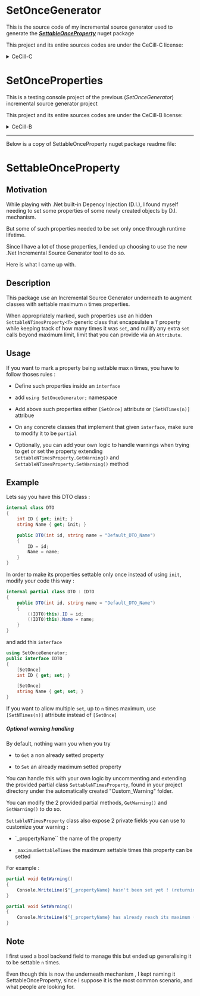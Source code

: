 # SetOnceGenerator

This is the source code of my incremental source generator used to generate the ***[SettableOnceProperty](https://www.nuget.org/packages/SettableOnceProperty)*** nuget package 

This project and its entire sources codes are under the CeCill-C license:

<details>
    <summary>CeCill-C</summary>
<details>
    <summary>Header</summary>

    Copyright Aurélien Pascal Maignan, (20 August 2023) 

    aurelien.maignan@protonmail.com

    This software is a computer program whose purpose is to automatically generate source code
    that will, automatically, constrain the set of class's properties up to a given maximum times

    This software is governed by the CeCILL-C license under French law and
    abiding by the rules of distribution of free software.  You can  use,
    modify and/ or redistribute the software under the terms of the CeCILL-C
    license as circulated by CEA, CNRS and INRIA at the following URL
    "http://www.cecill.info". 

    As a counterpart to the access to the source code and  rights to copy,
    modify and redistribute granted by the license, users are provided only
    with a limited warranty  and the software's author,  the holder of the
    economic rights, and the successive licensors  have only  limited
    liability. 

    In this respect, the user's attention is drawn to the risks associated
    with loading,  using,  modifying and/or developing or reproducing the
    software by the user in light of its specific status of free software,
    that may mean  that it is complicated to manipulate, and  that  also
    therefore means  that it is reserved for developers  and  experienced
    professionals having in-depth computer knowledge. Users are therefore
    encouraged to load and test the software's suitability as regards their
    requirements in conditions enabling the security of their systems and/or 
    data to be ensured and, more generally, to use and operate it in the 
    same conditions as regards security. 

    The fact that you are presently reading this means that you have had
    knowledge of the CeCILL-C license and that you accept its terms."
</details>    
<details>
    <summary>License</summary>

    CeCILL-C FREE SOFTWARE LICENSE AGREEMENT
    

        Notice

    This Agreement is a Free Software license agreement that is the result
    of discussions between its authors in order to ensure compliance with
    the two main principles guiding its drafting:

        * firstly, compliance with the principles governing the distribution
          of Free Software: access to source code, broad rights granted to
          users,
        * secondly, the election of a governing law, French law, with which
          it is conformant, both as regards the law of torts and
          intellectual property law, and the protection that it offers to
          both authors and holders of the economic rights over software.

    The authors of the CeCILL-C (for Ce[a] C[nrs] I[nria] L[ogiciel] L[ibre])
    license are:

    Commissariat à l'Energie Atomique - CEA, a public scientific, technical
    and industrial research establishment, having its principal place of
    business at 25 rue Leblanc, immeuble Le Ponant D, 75015 Paris, France.

    Centre National de la Recherche Scientifique - CNRS, a public scientific
    and technological establishment, having its principal place of business
    at 3 rue Michel-Ange, 75794 Paris cedex 16, France.

    Institut National de Recherche en Informatique et en Automatique -
    INRIA, a public scientific and technological establishment, having its
    principal place of business at Domaine de Voluceau, Rocquencourt, BP
    105, 78153 Le Chesnay cedex, France.


        Preamble

    The purpose of this Free Software license agreement is to grant users
    the right to modify and re-use the software governed by this license.

    The exercising of this right is conditional upon the obligation to make
    available to the community the modifications made to the source code of
    the software so as to contribute to its evolution.

    In consideration of access to the source code and the rights to copy,
    modify and redistribute granted by the license, users are provided only
    with a limited warranty and the software's author, the holder of the
    economic rights, and the successive licensors only have limited liability.

    In this respect, the risks associated with loading, using, modifying
    and/or developing or reproducing the software by the user are brought to
    the user's attention, given its Free Software status, which may make it
    complicated to use, with the result that its use is reserved for
    developers and experienced professionals having in-depth computer
    knowledge. Users are therefore encouraged to load and test the
    suitability of the software as regards their requirements in conditions
    enabling the security of their systems and/or data to be ensured and,
    more generally, to use and operate it in the same conditions of
    security. This Agreement may be freely reproduced and published,
    provided it is not altered, and that no provisions are either added or
    removed herefrom.
    
    This Agreement may apply to any or all software for which the holder of
    the economic rights decides to submit the use thereof to its provisions.
    
    
        Article 1 - DEFINITIONS
    
    For the purpose of this Agreement, when the following expressions
    commence with a capital letter, they shall have the following meaning:
    
    Agreement: means this license agreement, and its possible subsequent
    versions and annexes.
    
    Software: means the software in its Object Code and/or Source Code form
    and, where applicable, its documentation, "as is" when the Licensee
    accepts the Agreement.
    
    Initial Software: means the Software in its Source Code and possibly its
    Object Code form and, where applicable, its documentation, "as is" when
    it is first distributed under the terms and conditions of the Agreement.
    
    Modified Software: means the Software modified by at least one
    Integrated Contribution.
    
    Source Code: means all the Software's instructions and program lines to
    which access is required so as to modify the Software.
    
    Object Code: means the binary files originating from the compilation of
    the Source Code.
    
    Holder: means the holder(s) of the economic rights over the Initial
    Software.
    
    Licensee: means the Software user(s) having accepted the Agreement.
    
    Contributor: means a Licensee having made at least one Integrated
    Contribution.
    
    Licensor: means the Holder, or any other individual or legal entity, who
    distributes the Software under the Agreement.
    
    Integrated Contribution: means any or all modifications, corrections,
    translations, adaptations and/or new functions integrated into the
    Source Code by any or all Contributors.
    
    Related Module: means a set of sources files including their
    documentation that, without modification to the Source Code, enables
    supplementary functions or services in addition to those offered by the
    Software.
    
    Derivative Software: means any combination of the Software, modified or
    not, and of a Related Module.
    
    Parties: mean both the Licensee and the Licensor.
    
    These expressions may be used both in singular and plural form.
    
    
        Article 2 - PURPOSE
    
    The purpose of the Agreement is the grant by the Licensor to the
    Licensee of a non-exclusive, transferable and worldwide license for the
    Software as set forth in Article 5 hereinafter for the whole term of the
    protection granted by the rights over said Software. 
    
    
        Article 3 - ACCEPTANCE
    
    3.1 The Licensee shall be deemed as having accepted the terms and
    conditions of this Agreement upon the occurrence of the first of the
    following events:
    
        * (i) loading the Software by any or all means, notably, by
          downloading from a remote server, or by loading from a physical
          medium;
        * (ii) the first time the Licensee exercises any of the rights
          granted hereunder.
    
    3.2 One copy of the Agreement, containing a notice relating to the
    characteristics of the Software, to the limited warranty, and to the
    fact that its use is restricted to experienced users has been provided
    to the Licensee prior to its acceptance as set forth in Article 3.1
    hereinabove, and the Licensee hereby acknowledges that it has read and
    understood it.
    
    
        Article 4 - EFFECTIVE DATE AND TERM
    
    
          4.1 EFFECTIVE DATE
    
    The Agreement shall become effective on the date when it is accepted by
    the Licensee as set forth in Article 3.1.
    
    
          4.2 TERM
    
    The Agreement shall remain in force for the entire legal term of
    protection of the economic rights over the Software.
    
    
        Article 5 - SCOPE OF RIGHTS GRANTED
    
    The Licensor hereby grants to the Licensee, who accepts, the following
    rights over the Software for any or all use, and for the term of the
    Agreement, on the basis of the terms and conditions set forth hereinafter.
    
    Besides, if the Licensor owns or comes to own one or more patents
    protecting all or part of the functions of the Software or of its
    components, the Licensor undertakes not to enforce the rights granted by
    these patents against successive Licensees using, exploiting or
    modifying the Software. If these patents are transferred, the Licensor
    undertakes to have the transferees subscribe to the obligations set
    forth in this paragraph.
    
    
          5.1 RIGHT OF USE
    
    The Licensee is authorized to use the Software, without any limitation
    as to its fields of application, with it being hereinafter specified
    that this comprises:
    
       1. permanent or temporary reproduction of all or part of the Software
          by any or all means and in any or all form.
    
       2. loading, displaying, running, or storing the Software on any or
          all medium.
    
       3. entitlement to observe, study or test its operation so as to
          determine the ideas and principles behind any or all constituent
          elements of said Software. This shall apply when the Licensee
          carries out any or all loading, displaying, running, transmission
          or storage operation as regards the Software, that it is entitled
          to carry out hereunder.
    
    
          5.2 RIGHT OF MODIFICATION
    
    The right of modification includes the right to translate, adapt,
    arrange, or make any or all modifications to the Software, and the right
    to reproduce the resulting software. It includes, in particular, the
    right to create a Derivative Software.
    
    The Licensee is authorized to make any or all modification to the
    Software provided that it includes an explicit notice that it is the
    author of said modification and indicates the date of the creation thereof.
    
    
          5.3 RIGHT OF DISTRIBUTION
    
    In particular, the right of distribution includes the right to publish,
    transmit and communicate the Software to the general public on any or
    all medium, and by any or all means, and the right to market, either in
    consideration of a fee, or free of charge, one or more copies of the
    Software by any means.
    
    The Licensee is further authorized to distribute copies of the modified
    or unmodified Software to third parties according to the terms and
    conditions set forth hereinafter.
    
    
            5.3.1 DISTRIBUTION OF SOFTWARE WITHOUT MODIFICATION
    
    The Licensee is authorized to distribute true copies of the Software in
    Source Code or Object Code form, provided that said distribution
    complies with all the provisions of the Agreement and is accompanied by:
    
       1. a copy of the Agreement,
    
       2. a notice relating to the limitation of both the Licensor's
          warranty and liability as set forth in Articles 8 and 9,
    
    and that, in the event that only the Object Code of the Software is
    redistributed, the Licensee allows effective access to the full Source
    Code of the Software at a minimum during the entire period of its
    distribution of the Software, it being understood that the additional
    cost of acquiring the Source Code shall not exceed the cost of
    transferring the data.
    
    
            5.3.2 DISTRIBUTION OF MODIFIED SOFTWARE
    
    When the Licensee makes an Integrated Contribution to the Software, the
    terms and conditions for the distribution of the resulting Modified
    Software become subject to all the provisions of this Agreement.
    
    The Licensee is authorized to distribute the Modified Software, in
    source code or object code form, provided that said distribution
    complies with all the provisions of the Agreement and is accompanied by:
    
       1. a copy of the Agreement,
    
       2. a notice relating to the limitation of both the Licensor's
          warranty and liability as set forth in Articles 8 and 9,
    
    and that, in the event that only the object code of the Modified
    Software is redistributed, the Licensee allows effective access to the
    full source code of the Modified Software at a minimum during the entire
    period of its distribution of the Modified Software, it being understood
    that the additional cost of acquiring the source code shall not exceed
    the cost of transferring the data.
    
    
            5.3.3 DISTRIBUTION OF DERIVATIVE SOFTWARE
    
    When the Licensee creates Derivative Software, this Derivative Software
    may be distributed under a license agreement other than this Agreement,
    subject to compliance with the requirement to include a notice
    concerning the rights over the Software as defined in Article 6.4.
    In the event the creation of the Derivative Software required modification 
    of the Source Code, the Licensee undertakes that:
    
       1. the resulting Modified Software will be governed by this Agreement,
       2. the Integrated Contributions in the resulting Modified Software
          will be clearly identified and documented,
       3. the Licensee will allow effective access to the source code of the
          Modified Software, at a minimum during the entire period of
          distribution of the Derivative Software, such that such
          modifications may be carried over in a subsequent version of the
          Software; it being understood that the additional cost of
          purchasing the source code of the Modified Software shall not
          exceed the cost of transferring the data.
    
    
            5.3.4 COMPATIBILITY WITH THE CeCILL LICENSE
    
    When a Modified Software contains an Integrated Contribution subject to
    the CeCILL license agreement, or when a Derivative Software contains a
    Related Module subject to the CeCILL license agreement, the provisions
    set forth in the third item of Article 6.4 are optional.
    
    
        Article 6 - INTELLECTUAL PROPERTY
    
    
          6.1 OVER THE INITIAL SOFTWARE
    
    The Holder owns the economic rights over the Initial Software. Any or
    all use of the Initial Software is subject to compliance with the terms
    and conditions under which the Holder has elected to distribute its work
    and no one shall be entitled to modify the terms and conditions for the
    distribution of said Initial Software.
    
    The Holder undertakes that the Initial Software will remain ruled at
    least by this Agreement, for the duration set forth in Article 4.2.
    
    
          6.2 OVER THE INTEGRATED CONTRIBUTIONS
    
    The Licensee who develops an Integrated Contribution is the owner of the
    intellectual property rights over this Contribution as defined by
    applicable law.
    
    
          6.3 OVER THE RELATED MODULES
    
    The Licensee who develops a Related Module is the owner of the
    intellectual property rights over this Related Module as defined by
    applicable law and is free to choose the type of agreement that shall
    govern its distribution under the conditions defined in Article 5.3.3.
    
    
          6.4 NOTICE OF RIGHTS
    
    The Licensee expressly undertakes:
    
       1. not to remove, or modify, in any manner, the intellectual property
          notices attached to the Software;
    
       2. to reproduce said notices, in an identical manner, in the copies
          of the Software modified or not;
    
       3. to ensure that use of the Software, its intellectual property
          notices and the fact that it is governed by the Agreement is
          indicated in a text that is easily accessible, specifically from
          the interface of any Derivative Software.
    
    The Licensee undertakes not to directly or indirectly infringe the
    intellectual property rights of the Holder and/or Contributors on the
    Software and to take, where applicable, vis-à-vis its staff, any and all
    measures required to ensure respect of said intellectual property rights
    of the Holder and/or Contributors.
    
    
        Article 7 - RELATED SERVICES
    
    7.1 Under no circumstances shall the Agreement oblige the Licensor to
    provide technical assistance or maintenance services for the Software.
    
    However, the Licensor is entitled to offer this type of services. The
    terms and conditions of such technical assistance, and/or such
    maintenance, shall be set forth in a separate instrument. Only the
    Licensor offering said maintenance and/or technical assistance services
    shall incur liability therefor.
    
    7.2 Similarly, any Licensor is entitled to offer to its licensees, under
    its sole responsibility, a warranty, that shall only be binding upon
    itself, for the redistribution of the Software and/or the Modified
    Software, under terms and conditions that it is free to decide. Said
    warranty, and the financial terms and conditions of its application,
    shall be subject of a separate instrument executed between the Licensor
    and the Licensee.
    
    
        Article 8 - LIABILITY
    
    8.1 Subject to the provisions of Article 8.2, the Licensee shall be
    entitled to claim compensation for any direct loss it may have suffered
    from the Software as a result of a fault on the part of the relevant
    Licensor, subject to providing evidence thereof.
    
    8.2 The Licensor's liability is limited to the commitments made under
    this Agreement and shall not be incurred as a result of in particular:
    (i) loss due the Licensee's total or partial failure to fulfill its
    obligations, (ii) direct or consequential loss that is suffered by the
    Licensee due to the use or performance of the Software, and (iii) more
    generally, any consequential loss. In particular the Parties expressly
    agree that any or all pecuniary or business loss (i.e. loss of data,
    loss of profits, operating loss, loss of customers or orders,
    opportunity cost, any disturbance to business activities) or any or all
    legal proceedings instituted against the Licensee by a third party,
    shall constitute consequential loss and shall not provide entitlement to
    any or all compensation from the Licensor.
    
    
        Article 9 - WARRANTY
    
    9.1 The Licensee acknowledges that the scientific and technical
    state-of-the-art when the Software was distributed did not enable all
    possible uses to be tested and verified, nor for the presence of
    possible defects to be detected. In this respect, the Licensee's
    attention has been drawn to the risks associated with loading, using,
    modifying and/or developing and reproducing the Software which are
    reserved for experienced users.
    
    The Licensee shall be responsible for verifying, by any or all means,
    the suitability of the product for its requirements, its good working
    order, and for ensuring that it shall not cause damage to either persons
    or properties.
    
    9.2 The Licensor hereby represents, in good faith, that it is entitled
    to grant all the rights over the Software (including in particular the
    rights set forth in Article 5).
    
    9.3 The Licensee acknowledges that the Software is supplied "as is" by
    the Licensor without any other express or tacit warranty, other than
    that provided for in Article 9.2 and, in particular, without any warranty
    as to its commercial value, its secured, safe, innovative or relevant
    nature.
    
    Specifically, the Licensor does not warrant that the Software is free
    from any error, that it will operate without interruption, that it will
    be compatible with the Licensee's own equipment and software
    configuration, nor that it will meet the Licensee's requirements.
    
    9.4 The Licensor does not either expressly or tacitly warrant that the
    Software does not infringe any third party intellectual property right
    relating to a patent, software or any other property right. Therefore,
    the Licensor disclaims any and all liability towards the Licensee
    arising out of any or all proceedings for infringement that may be
    instituted in respect of the use, modification and redistribution of the
    Software. Nevertheless, should such proceedings be instituted against
    the Licensee, the Licensor shall provide it with technical and legal
    assistance for its defense. Such technical and legal assistance shall be
    decided on a case-by-case basis between the relevant Licensor and the
    Licensee pursuant to a memorandum of understanding. The Licensor
    disclaims any and all liability as regards the Licensee's use of the
    name of the Software. No warranty is given as regards the existence of
    prior rights over the name of the Software or as regards the existence
    of a trademark.
    
    
        Article 10 - TERMINATION
    
    10.1 In the event of a breach by the Licensee of its obligations
    hereunder, the Licensor may automatically terminate this Agreement
    thirty (30) days after notice has been sent to the Licensee and has
    remained ineffective.
    
    10.2 A Licensee whose Agreement is terminated shall no longer be
    authorized to use, modify or distribute the Software. However, any
    licenses that it may have granted prior to termination of the Agreement
    shall remain valid subject to their having been granted in compliance
    with the terms and conditions hereof.
    
    
        Article 11 - MISCELLANEOUS
    
    
          11.1 EXCUSABLE EVENTS
    
    Neither Party shall be liable for any or all delay, or failure to
    perform the Agreement, that may be attributable to an event of force
    majeure, an act of God or an outside cause, such as defective
    functioning or interruptions of the electricity or telecommunications
    networks, network paralysis following a virus attack, intervention by
    government authorities, natural disasters, water damage, earthquakes,
    fire, explosions, strikes and labor unrest, war, etc.
    
    11.2 Any failure by either Party, on one or more occasions, to invoke
    one or more of the provisions hereof, shall under no circumstances be
    interpreted as being a waiver by the interested Party of its right to
    invoke said provision(s) subsequently.
    
    11.3 The Agreement cancels and replaces any or all previous agreements,
    whether written or oral, between the Parties and having the same
    purpose, and constitutes the entirety of the agreement between said
    Parties concerning said purpose. No supplement or modification to the
    terms and conditions hereof shall be effective as between the Parties
    unless it is made in writing and signed by their duly authorized
    representatives.
    
    11.4 In the event that one or more of the provisions hereof were to
    conflict with a current or future applicable act or legislative text,
    said act or legislative text shall prevail, and the Parties shall make
    the necessary amendments so as to comply with said act or legislative
    text. All other provisions shall remain effective. Similarly, invalidity
    of a provision of the Agreement, for any reason whatsoever, shall not
    cause the Agreement as a whole to be invalid.
    
    
          11.5 LANGUAGE
    
    The Agreement is drafted in both French and English and both versions
    are deemed authentic.
    
    
        Article 12 - NEW VERSIONS OF THE AGREEMENT
    
    12.1 Any person is authorized to duplicate and distribute copies of this
    Agreement.
    
    12.2 So as to ensure coherence, the wording of this Agreement is
    protected and may only be modified by the authors of the License, who
    reserve the right to periodically publish updates or new versions of the
    Agreement, each with a separate number. These subsequent versions may
    address new issues encountered by Free Software.
    
    12.3 Any Software distributed under a given version of the Agreement may
    only be subsequently distributed under the same version of the Agreement
    or a subsequent version.
    
    
        Article 13 - GOVERNING LAW AND JURISDICTION
    
    13.1 The Agreement is governed by French law. The Parties agree to
    endeavor to seek an amicable solution to any disagreements or disputes
    that may arise during the performance of the Agreement.
    
    13.2 Failing an amicable solution within two (2) months as from their
    occurrence, and unless emergency proceedings are necessary, the
    disagreements or disputes shall be referred to the Paris Courts having
    jurisdiction, by the more diligent Party.
    
    
    Version 1.0 dated 2006-09-05.
</details>
</details>

# SetOnceProperties

This is a testing console project of the previous (*SetOnceGenerator*) incremental source generator project

This project and its entire sources codes are under the CeCill-B license:

<details>
    <summary>CeCill-B</summary>
<details>
    <summary>Header</summary>

    Copyright Aurélien Pascal Maignan, (20 August 2023) 

    aurelien.maignan@protonmail.com

    This software is a computer program whose purpose is
    to test the source generator software named "SetOnceGenerator"
    
    This software is governed by the CeCILL-B license under French law and
    abiding by the rules of distribution of free software.  You can  use,
    modify and/ or redistribute the software under the terms of the CeCILL-B
    license as circulated by CEA, CNRS and INRIA at the following URL
    "http://www.cecill.info". 

    As a counterpart to the access to the source code and  rights to copy,
    modify and redistribute granted by the license, users are provided only
    with a limited warranty  and the software's author,  the holder of the
    economic rights, and the successive licensors  have only  limited
    liability. 

    In this respect, the user's attention is drawn to the risks associated
    with loading,  using,  modifying and/or developing or reproducing the
    software by the user in light of its specific status of free software,
    that may mean  that it is complicated to manipulate, and  that  also
    therefore means  that it is reserved for developers  and  experienced
    professionals having in-depth computer knowledge. Users are therefore
    encouraged to load and test the software's suitability as regards their
    requirements in conditions enabling the security of their systems and/or 
    data to be ensured and, more generally, to use and operate it in the 
    same conditions as regards security. 

    The fact that you are presently reading this means that you have had
    knowledge of the CeCILL-B license and that you accept its terms.
</details>
<details>
    <summary>License</summary>

    CeCILL-B FREE SOFTWARE LICENSE AGREEMENT
    
    
        Notice
    
    This Agreement is a Free Software license agreement that is the result
    of discussions between its authors in order to ensure compliance with
    the two main principles guiding its drafting:
    
        * firstly, compliance with the principles governing the distribution
          of Free Software: access to source code, broad rights granted to
          users,
        * secondly, the election of a governing law, French law, with which
          it is conformant, both as regards the law of torts and
          intellectual property law, and the protection that it offers to
          both authors and holders of the economic rights over software.
    
    The authors of the CeCILL-B (for Ce[a] C[nrs] I[nria] L[ogiciel] L[ibre])
    license are: 
    
    Commissariat à l'Energie Atomique - CEA, a public scientific, technical
    and industrial research establishment, having its principal place of
    business at 25 rue Leblanc, immeuble Le Ponant D, 75015 Paris, France.
    
    Centre National de la Recherche Scientifique - CNRS, a public scientific
    and technological establishment, having its principal place of business
    at 3 rue Michel-Ange, 75794 Paris cedex 16, France.
    
    Institut National de Recherche en Informatique et en Automatique -
    INRIA, a public scientific and technological establishment, having its
    principal place of business at Domaine de Voluceau, Rocquencourt, BP
    105, 78153 Le Chesnay cedex, France.
    
    
        Preamble
    
    This Agreement is an open source software license intended to give users
    significant freedom to modify and redistribute the software licensed
    hereunder.
    
    The exercising of this freedom is conditional upon a strong obligation
    of giving credits for everybody that distributes a software
    incorporating a software ruled by the current license so as all
    contributions to be properly identified and acknowledged.
    
    In consideration of access to the source code and the rights to copy,
    modify and redistribute granted by the license, users are provided only
    with a limited warranty and the software's author, the holder of the
    economic rights, and the successive licensors only have limited liability.
    
    In this respect, the risks associated with loading, using, modifying
    and/or developing or reproducing the software by the user are brought to
    the user's attention, given its Free Software status, which may make it
    complicated to use, with the result that its use is reserved for
    developers and experienced professionals having in-depth computer
    knowledge. Users are therefore encouraged to load and test the
    suitability of the software as regards their requirements in conditions
    enabling the security of their systems and/or data to be ensured and,
    more generally, to use and operate it in the same conditions of
    security. This Agreement may be freely reproduced and published,
    provided it is not altered, and that no provisions are either added or
    removed herefrom.
    
    This Agreement may apply to any or all software for which the holder of
    the economic rights decides to submit the use thereof to its provisions.
    
    
        Article 1 - DEFINITIONS
    
    For the purpose of this Agreement, when the following expressions
    commence with a capital letter, they shall have the following meaning:
    
    Agreement: means this license agreement, and its possible subsequent
    versions and annexes.
    
    Software: means the software in its Object Code and/or Source Code form
    and, where applicable, its documentation, "as is" when the Licensee
    accepts the Agreement.
    
    Initial Software: means the Software in its Source Code and possibly its
    Object Code form and, where applicable, its documentation, "as is" when
    it is first distributed under the terms and conditions of the Agreement.
    
    Modified Software: means the Software modified by at least one
    Contribution.
    
    Source Code: means all the Software's instructions and program lines to
    which access is required so as to modify the Software.
    
    Object Code: means the binary files originating from the compilation of
    the Source Code.
    
    Holder: means the holder(s) of the economic rights over the Initial
    Software.
    
    Licensee: means the Software user(s) having accepted the Agreement.
    
    Contributor: means a Licensee having made at least one Contribution.
    
    Licensor: means the Holder, or any other individual or legal entity, who
    distributes the Software under the Agreement.
    
    Contribution: means any or all modifications, corrections, translations,
    adaptations and/or new functions integrated into the Software by any or
    all Contributors, as well as any or all Internal Modules.
    
    Module: means a set of sources files including their documentation that
    enables supplementary functions or services in addition to those offered
    by the Software.
    
    External Module: means any or all Modules, not derived from the
    Software, so that this Module and the Software run in separate address
    spaces, with one calling the other when they are run.
    
    Internal Module: means any or all Module, connected to the Software so
    that they both execute in the same address space.
    
    Parties: mean both the Licensee and the Licensor.
    
    These expressions may be used both in singular and plural form.
    
    
        Article 2 - PURPOSE
    
    The purpose of the Agreement is the grant by the Licensor to the
    Licensee of a non-exclusive, transferable and worldwide license for the
    Software as set forth in Article 5 hereinafter for the whole term of the
    protection granted by the rights over said Software.
    
    
        Article 3 - ACCEPTANCE
    
    3.1 The Licensee shall be deemed as having accepted the terms and
    conditions of this Agreement upon the occurrence of the first of the
    following events:
    
        * (i) loading the Software by any or all means, notably, by
          downloading from a remote server, or by loading from a physical
          medium;
        * (ii) the first time the Licensee exercises any of the rights
          granted hereunder.
    
    3.2 One copy of the Agreement, containing a notice relating to the
    characteristics of the Software, to the limited warranty, and to the
    fact that its use is restricted to experienced users has been provided
    to the Licensee prior to its acceptance as set forth in Article 3.1
    hereinabove, and the Licensee hereby acknowledges that it has read and
    understood it.
    
    
        Article 4 - EFFECTIVE DATE AND TERM
    
    
          4.1 EFFECTIVE DATE
    
    The Agreement shall become effective on the date when it is accepted by
    the Licensee as set forth in Article 3.1.
    
    
          4.2 TERM
    
    The Agreement shall remain in force for the entire legal term of
    protection of the economic rights over the Software.
    
    
        Article 5 - SCOPE OF RIGHTS GRANTED
    
    The Licensor hereby grants to the Licensee, who accepts, the following
    rights over the Software for any or all use, and for the term of the
    Agreement, on the basis of the terms and conditions set forth hereinafter.
    
    Besides, if the Licensor owns or comes to own one or more patents
    protecting all or part of the functions of the Software or of its
    components, the Licensor undertakes not to enforce the rights granted by
    these patents against successive Licensees using, exploiting or
    modifying the Software. If these patents are transferred, the Licensor
    undertakes to have the transferees subscribe to the obligations set
    forth in this paragraph.
    
    
          5.1 RIGHT OF USE
    
    The Licensee is authorized to use the Software, without any limitation
    as to its fields of application, with it being hereinafter specified
    that this comprises:
    
       1. permanent or temporary reproduction of all or part of the Software
          by any or all means and in any or all form.
    
       2. loading, displaying, running, or storing the Software on any or
          all medium.
    
       3. entitlement to observe, study or test its operation so as to
          determine the ideas and principles behind any or all constituent
          elements of said Software. This shall apply when the Licensee
          carries out any or all loading, displaying, running, transmission
          or storage operation as regards the Software, that it is entitled
          to carry out hereunder.
    
    
          5.2 ENTITLEMENT TO MAKE CONTRIBUTIONS
    
    The right to make Contributions includes the right to translate, adapt,
    arrange, or make any or all modifications to the Software, and the right
    to reproduce the resulting software.
    
    The Licensee is authorized to make any or all Contributions to the
    Software provided that it includes an explicit notice that it is the
    author of said Contribution and indicates the date of the creation thereof.
    
    
          5.3 RIGHT OF DISTRIBUTION
    
    In particular, the right of distribution includes the right to publish,
    transmit and communicate the Software to the general public on any or
    all medium, and by any or all means, and the right to market, either in
    consideration of a fee, or free of charge, one or more copies of the
    Software by any means.
    
    The Licensee is further authorized to distribute copies of the modified
    or unmodified Software to third parties according to the terms and
    conditions set forth hereinafter.
    
    
            5.3.1 DISTRIBUTION OF SOFTWARE WITHOUT MODIFICATION
    
    The Licensee is authorized to distribute true copies of the Software in
    Source Code or Object Code form, provided that said distribution
    complies with all the provisions of the Agreement and is accompanied by:
    
       1. a copy of the Agreement,
    
       2. a notice relating to the limitation of both the Licensor's
          warranty and liability as set forth in Articles 8 and 9,
    
    and that, in the event that only the Object Code of the Software is
    redistributed, the Licensee allows effective access to the full Source
    Code of the Software at a minimum during the entire period of its
    distribution of the Software, it being understood that the additional
    cost of acquiring the Source Code shall not exceed the cost of
    transferring the data.
    
    
            5.3.2 DISTRIBUTION OF MODIFIED SOFTWARE
    
    If the Licensee makes any Contribution to the Software, the resulting
    Modified Software may be distributed under a license agreement other
    than this Agreement subject to compliance with the provisions of Article
    5.3.4.
    
    
            5.3.3 DISTRIBUTION OF EXTERNAL MODULES
    
    When the Licensee has developed an External Module, the terms and
    conditions of this Agreement do not apply to said External Module, that
    may be distributed under a separate license agreement.
    
    
            5.3.4 CREDITS
    
    Any Licensee who may distribute a Modified Software hereby expressly
    agrees to:
    
       1. indicate in the related documentation that it is based on the
          Software licensed hereunder, and reproduce the intellectual
          property notice for the Software,
    
       2. ensure that written indications of the Software intended use,
          intellectual property notice and license hereunder are included in
          easily accessible format from the Modified Software interface,
    
       3. mention, on a freely accessible website describing the Modified
          Software, at least throughout the distribution term thereof, that
          it is based on the Software licensed hereunder, and reproduce the
          Software intellectual property notice,
    
       4. where it is distributed to a third party that may distribute a
          Modified Software without having to make its source code
          available, make its best efforts to ensure that said third party
          agrees to comply with the obligations set forth in this Article .
    
    If the Software, whether or not modified, is distributed with an
    External Module designed for use in connection with the Software, the
    Licensee shall submit said External Module to the foregoing obligations.
    
    
            5.3.5 COMPATIBILITY WITH THE CeCILL AND CeCILL-C LICENSES
    
    Where a Modified Software contains a Contribution subject to the CeCILL
    license, the provisions set forth in Article 5.3.4 shall be optional.
    
    A Modified Software may be distributed under the CeCILL-C license. In
    such a case the provisions set forth in Article 5.3.4 shall be optional.
    
    
        Article 6 - INTELLECTUAL PROPERTY
    
    
          6.1 OVER THE INITIAL SOFTWARE
    
    The Holder owns the economic rights over the Initial Software. Any or
    all use of the Initial Software is subject to compliance with the terms
    and conditions under which the Holder has elected to distribute its work
    and no one shall be entitled to modify the terms and conditions for the
    distribution of said Initial Software.
    
    The Holder undertakes that the Initial Software will remain ruled at
    least by this Agreement, for the duration set forth in Article 4.2.
    
    
          6.2 OVER THE CONTRIBUTIONS
    
    The Licensee who develops a Contribution is the owner of the
    intellectual property rights over this Contribution as defined by
    applicable law.
    
    
          6.3 OVER THE EXTERNAL MODULES
    
    The Licensee who develops an External Module is the owner of the
    intellectual property rights over this External Module as defined by
    applicable law and is free to choose the type of agreement that shall
    govern its distribution.
    
    
          6.4 JOINT PROVISIONS
    
    The Licensee expressly undertakes:
    
       1. not to remove, or modify, in any manner, the intellectual property
          notices attached to the Software;
    
       2. to reproduce said notices, in an identical manner, in the copies
          of the Software modified or not.
    
    The Licensee undertakes not to directly or indirectly infringe the
    intellectual property rights of the Holder and/or Contributors on the
    Software and to take, where applicable, vis-à-vis its staff, any and all
    measures required to ensure respect of said intellectual property rights
    of the Holder and/or Contributors.
    
    
        Article 7 - RELATED SERVICES
    
    7.1 Under no circumstances shall the Agreement oblige the Licensor to
    provide technical assistance or maintenance services for the Software.
    
    However, the Licensor is entitled to offer this type of services. The
    terms and conditions of such technical assistance, and/or such
    maintenance, shall be set forth in a separate instrument. Only the
    Licensor offering said maintenance and/or technical assistance services
    shall incur liability therefor.
    
    7.2 Similarly, any Licensor is entitled to offer to its licensees, under
    its sole responsibility, a warranty, that shall only be binding upon
    itself, for the redistribution of the Software and/or the Modified
    Software, under terms and conditions that it is free to decide. Said
    warranty, and the financial terms and conditions of its application,
    shall be subject of a separate instrument executed between the Licensor
    and the Licensee.
    
    
        Article 8 - LIABILITY
    
    8.1 Subject to the provisions of Article 8.2, the Licensee shall be
    entitled to claim compensation for any direct loss it may have suffered
    from the Software as a result of a fault on the part of the relevant
    Licensor, subject to providing evidence thereof.
    
    8.2 The Licensor's liability is limited to the commitments made under
    this Agreement and shall not be incurred as a result of in particular:
    (i) loss due the Licensee's total or partial failure to fulfill its
    obligations, (ii) direct or consequential loss that is suffered by the
    Licensee due to the use or performance of the Software, and (iii) more
    generally, any consequential loss. In particular the Parties expressly
    agree that any or all pecuniary or business loss (i.e. loss of data,
    loss of profits, operating loss, loss of customers or orders,
    opportunity cost, any disturbance to business activities) or any or all
    legal proceedings instituted against the Licensee by a third party,
    shall constitute consequential loss and shall not provide entitlement to
    any or all compensation from the Licensor.
    
    
        Article 9 - WARRANTY
    
    9.1 The Licensee acknowledges that the scientific and technical
    state-of-the-art when the Software was distributed did not enable all
    possible uses to be tested and verified, nor for the presence of
    possible defects to be detected. In this respect, the Licensee's
    attention has been drawn to the risks associated with loading, using,
    modifying and/or developing and reproducing the Software which are
    reserved for experienced users.
    
    The Licensee shall be responsible for verifying, by any or all means,
    the suitability of the product for its requirements, its good working
    order, and for ensuring that it shall not cause damage to either persons
    or properties.
    
    9.2 The Licensor hereby represents, in good faith, that it is entitled
    to grant all the rights over the Software (including in particular the
    rights set forth in Article 5).
    
    9.3 The Licensee acknowledges that the Software is supplied "as is" by
    the Licensor without any other express or tacit warranty, other than
    that provided for in Article 9.2 and, in particular, without any warranty 
    as to its commercial value, its secured, safe, innovative or relevant 
    nature.
    
    Specifically, the Licensor does not warrant that the Software is free
    from any error, that it will operate without interruption, that it will
    be compatible with the Licensee's own equipment and software
    configuration, nor that it will meet the Licensee's requirements.
    
    9.4 The Licensor does not either expressly or tacitly warrant that the
    Software does not infringe any third party intellectual property right
    relating to a patent, software or any other property right. Therefore,
    the Licensor disclaims any and all liability towards the Licensee
    arising out of any or all proceedings for infringement that may be
    instituted in respect of the use, modification and redistribution of the
    Software. Nevertheless, should such proceedings be instituted against
    the Licensee, the Licensor shall provide it with technical and legal
    assistance for its defense. Such technical and legal assistance shall be
    decided on a case-by-case basis between the relevant Licensor and the
    Licensee pursuant to a memorandum of understanding. The Licensor
    disclaims any and all liability as regards the Licensee's use of the
    name of the Software. No warranty is given as regards the existence of
    prior rights over the name of the Software or as regards the existence
    of a trademark.
    
    
        Article 10 - TERMINATION
    
    10.1 In the event of a breach by the Licensee of its obligations
    hereunder, the Licensor may automatically terminate this Agreement
    thirty (30) days after notice has been sent to the Licensee and has
    remained ineffective.
    
    10.2 A Licensee whose Agreement is terminated shall no longer be
    authorized to use, modify or distribute the Software. However, any
    licenses that it may have granted prior to termination of the Agreement
    shall remain valid subject to their having been granted in compliance
    with the terms and conditions hereof.
    
    
        Article 11 - MISCELLANEOUS
    
    
          11.1 EXCUSABLE EVENTS
    
    Neither Party shall be liable for any or all delay, or failure to
    perform the Agreement, that may be attributable to an event of force
    majeure, an act of God or an outside cause, such as defective
    functioning or interruptions of the electricity or telecommunications
    networks, network paralysis following a virus attack, intervention by
    government authorities, natural disasters, water damage, earthquakes,
    fire, explosions, strikes and labor unrest, war, etc.
    
    11.2 Any failure by either Party, on one or more occasions, to invoke
    one or more of the provisions hereof, shall under no circumstances be
    interpreted as being a waiver by the interested Party of its right to
    invoke said provision(s) subsequently.
    
    11.3 The Agreement cancels and replaces any or all previous agreements,
    whether written or oral, between the Parties and having the same
    purpose, and constitutes the entirety of the agreement between said
    Parties concerning said purpose. No supplement or modification to the
    terms and conditions hereof shall be effective as between the Parties
    unless it is made in writing and signed by their duly authorized
    representatives.
    
    11.4 In the event that one or more of the provisions hereof were to
    conflict with a current or future applicable act or legislative text,
    said act or legislative text shall prevail, and the Parties shall make
    the necessary amendments so as to comply with said act or legislative
    text. All other provisions shall remain effective. Similarly, invalidity
    of a provision of the Agreement, for any reason whatsoever, shall not
    cause the Agreement as a whole to be invalid.
    
    
          11.5 LANGUAGE
    
    The Agreement is drafted in both French and English and both versions
    are deemed authentic.
    
    
        Article 12 - NEW VERSIONS OF THE AGREEMENT
    
    12.1 Any person is authorized to duplicate and distribute copies of this
    Agreement.
    
    12.2 So as to ensure coherence, the wording of this Agreement is
    protected and may only be modified by the authors of the License, who
    reserve the right to periodically publish updates or new versions of the
    Agreement, each with a separate number. These subsequent versions may
    address new issues encountered by Free Software.
    
    12.3 Any Software distributed under a given version of the Agreement may
    only be subsequently distributed under the same version of the Agreement
    or a subsequent version.
    
    
        Article 13 - GOVERNING LAW AND JURISDICTION
    
    13.1 The Agreement is governed by French law. The Parties agree to
    endeavor to seek an amicable solution to any disagreements or disputes
    that may arise during the performance of the Agreement.
    
    13.2 Failing an amicable solution within two (2) months as from their
    occurrence, and unless emergency proceedings are necessary, the
    disagreements or disputes shall be referred to the Paris Courts having
    jurisdiction, by the more diligent Party.
    
    
    Version 1.0 dated 2006-09-05.
</details>
</details>

-------------------------------------------------

Below is a copy of SettableOnceProperty nuget package readme file:

# SettableOnceProperty

## Motivation

While playing with .Net built-in Depency Injection (D.I.), I found myself needing to set some properties of some newly created objects by D.I. mechanism. 

But some of such properties needed to be `set` only once through runtime lifetime.

Since I have a lot of those properties, I ended up choosing to use the new .Net Incremental Source Generator tool to do so.

Here is what I came up with.

## Description

This package use an Incremental Source Generator underneath to augment classes with settable maximum `n` times properties.

When appropriately marked, such properties use an hidden `SettableNTimesProperty<T>` generic class that encapsulate a `T` property while keeping track of how many times it was `set`, and nullify any extra `set` calls beyond maximum limit, limit that you can provide via an `Attribute`.

## Usage

If you want to mark a property being settable max `n` times, you have to follow thoses rules :

* Define such properties inside an `interface`

* add `using SetOnceGenerator;` namespace

* Add above such properties either `[SetOnce]` attribute or `[SetNTimes(n)]` attribue

* On any concrete classes that implement that given `interface`, make sure to modify it to be `partial`

* Optionally, you can add your own logic to handle warnings when trying to get or set the property extending `SettableNTimesProperty.GetWarning()`  and `SettableNTimesProperty.SetWarning()` method

## Example

Lets say you have this DTO class :

```C#
internal class DTO
{
    int ID { get; init; }
    string Name { get; init; }

    public DTO(int id, string name = "Default_DTO_Name")
    {
        ID = id;
        Name = name;
    }
}
```

In order to make its properties settable only once instead of using `init`, modify your code this way :

```C#
internal partial class DTO : IDTO
{
    public DTO(int id, string name = "Default_DTO_Name")
    {
        ((IDTO)this).ID = id;
        ((IDTO)this).Name = name;
    }
}
```

and add this `interface`

```C#
using SetOnceGenerator;
public interface IDTO
{
    [SetOnce]
    int ID { get; set; }

    [SetOnce]
    string Name { get; set; }
}  
```

If you want to allow multiple `set`, up to `n` times maximum, use `[SetNTimes(n)]` attribute instead of `[SetOnce]`

##### Optional warning handling

By default, nothing warn you when you try

- to `Get` a non already setted property 

- to `Set` an already maximum setted property

You can handle this with your own logic by uncommenting and extending the provided partial class `SettableNTimesProperty`, found in your project directory under the automatically created "Custom_Warning" folder.

You can modify the 2 provided partial methods, `GetWarning()` and `SetWarning()` to do so.

`SettableNTimesProperty` class also expose 2 private fields you can use to customize your warning :

- `_propertyName`` the name of the property

- `_maximumSettableTimes` the maximum settable times this property can be setted

For example :

```C#
partial void GetWarning()
{
    Console.WriteLine($"{_propertyName} hasn't been set yet ! (returning default value instead)");    
}

partial void SetWarning()
{
    Console.WriteLine($"{_propertyName} has already reach its maximum ({_maximumSettableTimes}) settable times.");
}
```

## Note

I first used a bool backend field to manage this but ended up generalising it to be settable `n` times. 

Even though this is now the underneath mechanism , I kept naming it SettableOnceProperty, since I suppose it is the most common scenario, and what people are looking for.
